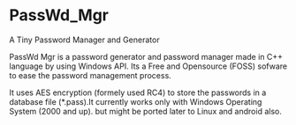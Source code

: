PassWd_Mgr
==========

A Tiny Password Manager and Generator

  PassWd Mgr is a password generator and password manager made in C++ language by using Windows API. Its a Free and Opensource (FOSS) sofware to ease the password management process.
  
  It uses AES encryption (formely used RC4) to store the passwords in a database file (*.pass).It currently works only with Windows Operating System (2000 and up). but might be ported later to Linux and android also.
